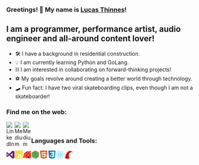 ### Greetings! 👋 My name is [Lucas Thinnes][website]!

## I am a programmer, performance artist, audio engineer and all-around content lover!

- 🛠 I have a background in residential construction.
- 💡 I am currently learning Python and GoLang.
- ⛓ I am interested in collaborating on forward-thinking projects!
- ⚽️ My goals revolve around creating a better world through technology.
- 🛹 Fun fact: I have two viral skateboarding clips, even though I am not a skateboarder!

### Find me on the web:

[<img align='left' alt='LinkedIn' width='22px' src='https://cdn.jsdelivr.net/npm/simple-icons@v3/icons/linkedin.svg' />][linkedin]
[<img align='left' alt='Medium' width='22px' src='https://cdn.jsdelivr.net/npm/simple-icons@v3/icons/medium.svg' />][medium]
[<img align='left' alt='Medium' width='22px' src='https://cdn.jsdelivr.net/npm/simple-icons@3.13.0/icons/protonmail.svg' />][protonmail]

<br />

### Languages and Tools:

<img align='left' alt='JS' width='22px' src='https://github.com/devicons/devicon/blob/master/icons/visualstudio/visualstudio-plain.svg' />
<img align='left' alt='JS' width='22px' src='https://github.com/devicons/devicon/blob/master/icons/javascript/javascript-plain.svg' />
<img align='left' alt='JS' width='22px' src='https://github.com/devicons/devicon/blob/master/icons/ruby/ruby-plain.svg' />
<img align='left' alt='JS' width='22px' src='https://github.com/devicons/devicon/blob/master/icons/nodejs/nodejs-plain.svg' />
<img align='left' alt='JS' width='22px' src='https://github.com/devicons/devicon/blob/master/icons/html5/html5-original.svg' />
<img align='left' alt='JS' width='22px' src='https://github.com/devicons/devicon/blob/master/icons/css3/css3-original.svg' />
<img align='left' alt='JS' width='22px' src='https://github.com/devicons/devicon/blob/master/icons/react/react-original.svg' />
<img align='left' alt='JS' width='22px' src='https://github.com/devicons/devicon/blob/master/icons/rails/rails-plain.svg' />

[website]: https://lucasthinnes.com
[linkedin]: https://linkedin.com/in/lucasthinnes
[medium]: https://lucasthinnes.medium.com/
[protonmail]: mailto:lukethinnes@protonmail.com
